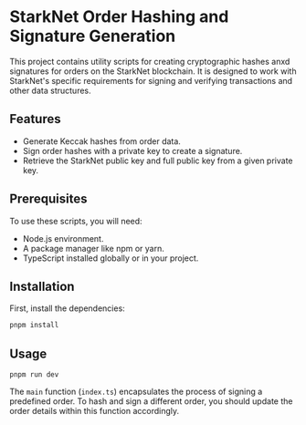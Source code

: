 # StarkNet Order Hashing and Signature Generation

This project contains utility scripts for creating cryptographic hashes anxd signatures for orders on the StarkNet blockchain. It is designed to work with StarkNet's specific requirements for signing and verifying transactions and other data structures.

## Features

- Generate Keccak hashes from order data.
- Sign order hashes with a private key to create a signature.
- Retrieve the StarkNet public key and full public key from a given private key.

## Prerequisites

To use these scripts, you will need:

- Node.js environment.
- A package manager like npm or yarn.
- TypeScript installed globally or in your project.

## Installation

First, install the dependencies:

```bash
pnpm install
```

## Usage

```
pnpm run dev
```

The `main` function (`index.ts`) encapsulates the process of signing a predefined order. To hash and sign a different order, you should update the order details within this function accordingly.
